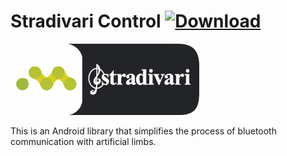 # Stradivari Control [ ![Download](https://api.bintray.com/packages/omaflak/maven/bluetooth/images/download.svg) ](https://motorica.org/)

<img src="Logotype primary.png" width="60%" height="60%" />

This is an Android library that simplifies the process of bluetooth communication with artificial limbs.
